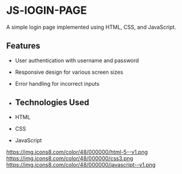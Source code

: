 # JS-lOGIN-PAGE

A simple login page implemented using HTML, CSS, and JavaScript.

## Features

- User authentication with username and password
- Responsive design for various screen sizes
- Error handling for incorrect inputs

- ## Technologies Used

- HTML
- CSS
- JavaScript

https://img.icons8.com/color/48/000000/html-5--v1.png
https://img.icons8.com/color/48/000000/css3.png
https://img.icons8.com/color/48/000000/javascript--v1.png

  
